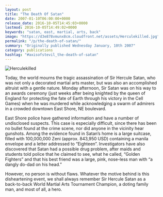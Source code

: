 ```yaml
---
layout: post
title: "The Death Of Satan"
date: 2007-01-10T06:00:00+0000
release_date: 2016-10-05T14:45:03+0000
lastmod: 2016-10-05T14:49:02+0000
keywords: "satan, east, martial, arts, back"
image: "https://d3e878vmunx8cm.cloudfront.net/assets/Herculekilled.jpg"
permalink: "/p/the-death-of-satan/"
summary: "Originally published Wednesday January, 10th 2007"
category: publications
hashtag: "#axisofstevil_the-death-of-satan"
---
```


[Id_1]: https://d3e878vmunx8cm.cloudfront.net/assets/Herculekilled.jpg "Herculekilled"
![Herculekilled][Id_1]

Today, the world mourns the tragic assassination of Sir Hercule Satan, who was not only a decorated martial arts master, but was also an accomplished altruist with a gentle nature. Monday afternoon, Sir Satan was on his way to an awards ceremony (just weeks after being knighted by the queen of England for protecting the fate of Earth through his victory in the Cell Games) when he was murdered while acknowledging a swarm of admirers in a crowded downtown East Shore, NE boulevard. 

East Shore police have gathered information and have a number of undisclosed suspects. This case is especially difficult, since there has been no bullet found at the crime scene, nor did anyone in the vicinity hear gunshots. Among the evidence found in Satan’s home is a large suitcase, filled with 100,000,000 Zeni (approx. 843,950 USD) containing a manila envelope and a letter addressed to “Eighteen”. Investigators have also discovered that Satan had a possible drug problem, after maids and students told police that he claimed to see, what he called, “Golden Fighters” and that his best friend was a large, pink, nose-less man with “a dangly do-dad on his head.”

However, no person is without flaws. Whatever the motive behind is this disheartening event, we shall always remember Sir Hercule Satan as a back-to-back World Martial Arts Tournament Champion, a doting family man, and most of all, a hero.
